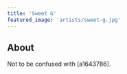 ```yaml
---
title: 'Sweet G'
featured_image: 'artists/sweet-g.jpg'
---
```


## About

Not to be confused with [a1643786].
